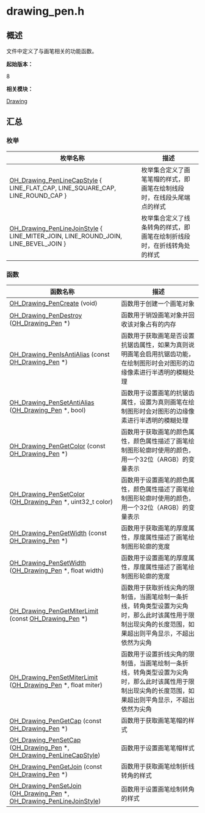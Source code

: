 # drawing_pen.h


## 概述

文件中定义了与画笔相关的功能函数。

**起始版本：**

8

**相关模块：**

[Drawing](_drawing.md)


## 汇总


### 枚举

| 枚举名称 | 描述 |
| -------- | -------- |
| [OH_Drawing_PenLineCapStyle](_drawing.md#oh_drawing_penlinecapstyle) { LINE_FLAT_CAP, LINE_SQUARE_CAP, LINE_ROUND_CAP } | 枚举集合定义了画笔笔帽的样式，即画笔在绘制线段时，在线段头尾端点的样式 |
| [OH_Drawing_PenLineJoinStyle](_drawing.md#oh_drawing_penlinejoinstyle) { LINE_MITER_JOIN, LINE_ROUND_JOIN, LINE_BEVEL_JOIN } | 枚举集合定义了线条转角的样式，即画笔在绘制折线段时，在折线转角处的样式 |


### 函数

| 函数名称 | 描述 |
| -------- | -------- |
| [OH_Drawing_PenCreate](_drawing.md#oh_drawing_pencreate) (void) | 函数用于创建一个画笔对象 |
| [OH_Drawing_PenDestroy](_drawing.md#oh_drawing_pendestroy) ([OH_Drawing_Pen](_drawing.md#oh_drawing_pen) \*) | 函数用于销毁画笔对象并回收该对象占有的内存 |
| [OH_Drawing_PenIsAntiAlias](_drawing.md#oh_drawing_penisantialias) (const [OH_Drawing_Pen](_drawing.md#oh_drawing_pen) \*) | 函数用于获取画笔是否设置抗锯齿属性，如果为真则说明画笔会启用抗锯齿功能，在绘制图形时会对图形的边缘像素进行半透明的模糊处理 |
| [OH_Drawing_PenSetAntiAlias](_drawing.md#oh_drawing_pensetantialias) ([OH_Drawing_Pen](_drawing.md#oh_drawing_pen) \*, bool) | 函数用于设置画笔的抗锯齿属性，设置为真则画笔在绘制图形时会对图形的边缘像素进行半透明的模糊处理 |
| [OH_Drawing_PenGetColor](_drawing.md#oh_drawing_pengetcolor) (const [OH_Drawing_Pen](_drawing.md#oh_drawing_pen) \*) | 函数用于获取画笔的颜色属性，颜色属性描述了画笔绘制图形轮廓时使用的颜色，用一个32位（ARGB）的变量表示 |
| [OH_Drawing_PenSetColor](_drawing.md#oh_drawing_pensetcolor) ([OH_Drawing_Pen](_drawing.md#oh_drawing_pen) \*, uint32_t color) | 函数用于设置画笔的颜色属性，颜色属性描述了画笔绘制图形轮廓时使用的颜色，用一个32位（ARGB）的变量表示 |
| [OH_Drawing_PenGetWidth](_drawing.md#oh_drawing_pengetwidth) (const [OH_Drawing_Pen](_drawing.md#oh_drawing_pen) \*) | 函数用于获取画笔的厚度属性，厚度属性描述了画笔绘制图形轮廓的宽度 |
| [OH_Drawing_PenSetWidth](_drawing.md#oh_drawing_pensetwidth) ([OH_Drawing_Pen](_drawing.md#oh_drawing_pen) \*, float width) | 函数用于设置画笔的厚度属性，厚度属性描述了画笔绘制图形轮廓的宽度 |
| [OH_Drawing_PenGetMiterLimit](_drawing.md#oh_drawing_pengetmiterlimit) (const [OH_Drawing_Pen](_drawing.md#oh_drawing_pen) \*) | 函数用于获取折线尖角的限制值，当画笔绘制一条折线，转角类型设置为尖角时，那么此时该属性用于限制出现尖角的长度范围，如果超出则平角显示，不超出依然为尖角 |
| [OH_Drawing_PenSetMiterLimit](_drawing.md#oh_drawing_pensetmiterlimit) ([OH_Drawing_Pen](_drawing.md#oh_drawing_pen) \*, float miter) | 函数用于设置折线尖角的限制值，当画笔绘制一条折线，转角类型设置为尖角时，那么此时该属性用于限制出现尖角的长度范围，如果超出则平角显示，不超出依然为尖角 |
| [OH_Drawing_PenGetCap](_drawing.md#oh_drawing_pengetcap) (const [OH_Drawing_Pen](_drawing.md#oh_drawing_pen) \*) | 函数用于获取画笔笔帽的样式 |
| [OH_Drawing_PenSetCap](_drawing.md#oh_drawing_pensetcap) ([OH_Drawing_Pen](_drawing.md#oh_drawing_pen) \*, [OH_Drawing_PenLineCapStyle](_drawing.md#oh_drawing_penlinecapstyle)) | 函数用于设置画笔笔帽样式 |
| [OH_Drawing_PenGetJoin](_drawing.md#oh_drawing_pengetjoin) (const [OH_Drawing_Pen](_drawing.md#oh_drawing_pen) \*) | 函数用于获取画笔绘制折线转角的样式 |
| [OH_Drawing_PenSetJoin](_drawing.md#oh_drawing_pensetjoin) ([OH_Drawing_Pen](_drawing.md#oh_drawing_pen) \*, [OH_Drawing_PenLineJoinStyle](_drawing.md#oh_drawing_penlinejoinstyle)) | 函数用于设置画笔绘制转角的样式 |

